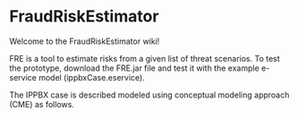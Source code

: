 # FraudRiskEstimator

Welcome to the FraudRiskEstimator wiki!

FRE is a tool to estimate risks from a given list of threat scenarios. To test the prototype, download the FRE.jar file and test it with the example e-service model (ippbxCase.eservice).

The IPPBX case is described modeled using conceptual modeling approach (CME) as follows.
